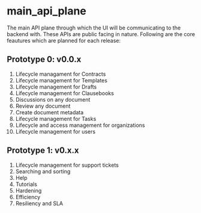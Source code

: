# main_api_plane
The main API plane through which the UI will be communicating to the backend with. These APIs are public facing in nature.
Following are the core feautures which are planned for each release:

## Prototype 0: v0.0.x
1. Lifecycle managament for Contracts
2. Lifecycle management for Templates
3. Lifecycle management for Drafts
4. Lifecycle management for Clausebooks
5. Discussions on any document
6. Review any document
7. Create document metadata
8. Lifecycle management for Tasks
9. Lifecycle and access management for organizations
10. Lifecycle management for users
   

## Prototype 1: v0.x.x
1. Lifecycle management for support tickets
2. Searching and sorting
3. Help
4. Tutorials
5. Hardening
6. Efficiency
7. Resiliency and SLA
